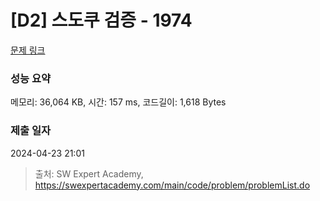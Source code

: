 # [D2] 스도쿠 검증 - 1974 

[문제 링크](https://swexpertacademy.com/main/code/problem/problemDetail.do?contestProbId=AV5Psz16AYEDFAUq) 

### 성능 요약

메모리: 36,064 KB, 시간: 157 ms, 코드길이: 1,618 Bytes

### 제출 일자

2024-04-23 21:01



> 출처: SW Expert Academy, https://swexpertacademy.com/main/code/problem/problemList.do